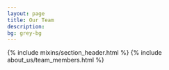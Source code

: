 ```yaml
---
layout: page
title: Our Team
description:
bg: grey-bg
---
```


{% include mixins/section_header.html %}
{% include about_us/team_members.html %}
